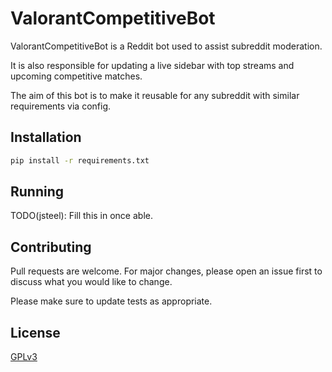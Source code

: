 # ValorantCompetitiveBot

ValorantCompetitiveBot is a Reddit bot used to assist subreddit moderation.

It is also responsible for updating a live sidebar with top streams and upcoming competitive matches.

The aim of this bot is to make it reusable for any subreddit with similar requirements via config.

## Installation

```bash
pip install -r requirements.txt
```

## Running

TODO(jsteel): Fill this in once able.

## Contributing
Pull requests are welcome. For major changes, please open an issue first to discuss what you would like to change.

Please make sure to update tests as appropriate.

## License
[GPLv3](https://choosealicense.com/licenses/gpl-3.0/)
